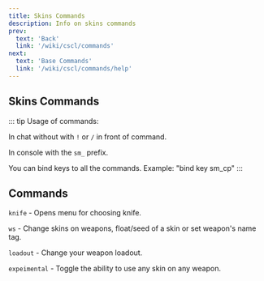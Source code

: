 ```yaml
---
title: Skins Commands
description: Info on skins commands
prev: 
  text: 'Back'
  link: '/wiki/cscl/commands'
next: 
  text: 'Base Commands'
  link: '/wiki/cscl/commands/help'
---
```


## Skins Commands

::: tip
Usage of commands:

In chat without with `!` or `/` in front of command.

In console with the `sm_` prefix.

You can bind keys to all the commands. Example: "bind key sm_cp"
:::

## Commands

`knife` - Opens menu for choosing knife.

`ws` - Change skins on weapons, float/seed of a skin or set weapon's name tag.

`loadout` - Change your weapon loadout.

`expeimental` - Toggle the ability to use any skin on any weapon.
